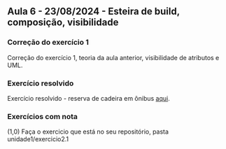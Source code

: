 ## Aula 6 - 23/08/2024 - Esteira de build, composição, visibilidade

### Correção do exercício 1

Correção do exercício 1, teoria da aula anterior, visibilidade de atributos e UML.

### Exercício resolvido

Exercício resolvido - reserva de cadeira em ônibus [aqui](exercicio2.1_0.md).

### Exercícios com nota

(1,0) Faça o exercicio que está no seu repositório, pasta unidade1/exercicio2.1
